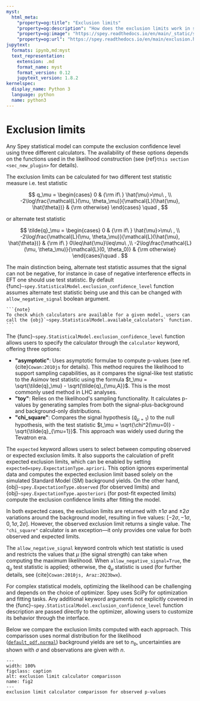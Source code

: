 ```yaml
---
myst:
  html_meta:
    "property=og:title": "Exclusion limits"
    "property=og:description": "How does the exclusion limits work in spey"
    "property=og:image": "https://spey.readthedocs.io/en/main/_static/spey-logo.png"
    "property=og:url": "https://spey.readthedocs.io/en/main/exclusion.html"
jupytext:
  formats: ipynb,md:myst
  text_representation:
    extension: .md
    format_name: myst
    format_version: 0.12
    jupytext_version: 1.8.2
kernelspec:
  display_name: Python 3
  language: python
  name: python3
---
```


# Exclusion limits

Any Spey statistical model can compute the exclusion confidence level using three different calculators. The availability of these options depends on the functions used in the likelihood construction (see {ref}`this section <sec_new_plugin>` for details).

The exclusion limits can be calculated for two different test statistic measure i.e. test statistic

$$
q_\mu = \begin{cases}
        0 & {\rm if\ } \hat{\mu}>\mu\ , \\
        -2\log\frac{\mathcal{L}(\mu, \theta_\mu)}{\mathcal{L}(\hat{\mu}, \hat{\theta})} & {\rm otherwise}
    \end{cases} \quad ,
$$

or alternate test statistic

$$
\tilde{q}_\mu = \begin{cases}
        0 & {\rm if\ } \hat{\mu}>\mu\ , \\
        -2\log\frac{\mathcal{L}(\mu, \theta_\mu)}{\mathcal{L}(\hat{\mu}, \hat{\theta})} & {\rm if\ } 0\leq\hat{\mu}\leq\mu\ ,\\
        -2\log\frac{\mathcal{L}(\mu, \theta_\mu)}{\mathcal{L}(0, \theta_0)} & {\rm otherwise}
    \end{cases}\quad .
$$

The main distinction being, alternate test statistic assumes that the signal can not be negative, for instance in case of negative interference effects in EFT one should use test statistic. By default {func}`~spey.StatisticalModel.exclusion_confidence_level` function assumes alternate test statistic being use and this can be changed with ``allow_negative_signal`` boolean argument.

````{margin}
```{note}
To check which calculators are available for a given model, users can call the {obj}`~spey.StatisticalModel.available_calculators` function.
```
````

The {func}`~spey.StatisticalModel.exclusion_confidence_level` function allows users to specify the calculator through the ``calculator`` keyword, offering three options:

- **"asymptotic"**: Uses asymptotic formulae to compute p-values (see ref. {cite}`Cowan:2010js` for details). This method requires the likelihood to support sampling capabilities, as it compares the signal-like test statistic to the Asimov test statistic using the formula $t_\mu = \sqrt{\tilde{q}_\mu} - \sqrt{\tilde{q}_{\mu,A}}$. This is the most commonly used method in LHC analyses.
- **"toy"**: Relies on the likelihood's sampling functionality. It calculates p-values by generating samples from both the signal-plus-background and background-only distributions.
- **"chi_square"**: Compares the signal hypothesis ($\tilde{q}_{\mu=1}$) to the null hypothesis, with the test statistic $t_\mu = \sqrt{\chi^2(\mu=0)} - \sqrt{\tilde{q}_{\mu=1}}$. This approach was widely used during the Tevatron era.

The `expected` keyword allows users to select between computing observed or expected exclusion limits. It also supports the calculation of prefit expected exclusion limits, which can be enabled by setting `expected=spey.ExpectationType.apriori`. This option ignores experimental data and computes the expected exclusion limit based solely on the simulated Standard Model (SM) background yields. On the other hand, {obj}`~spey.ExpectationType.observed` (for observed limits) and {obj}`~spey.ExpectationType.aposteriori` (for post-fit expected limits) compute the exclusion confidence limits after fitting the model.

In both expected cases, the exclusion limits are returned with $\pm1\sigma$ and $\pm2\sigma$ variations around the background model, resulting in five values: $[-2\sigma, -1\sigma, 0, 1\sigma, 2\sigma]$. However, the observed exclusion limit returns a single value. The ``"chi_square"`` calculator is an exception—it only provides one value for both observed and expected limits.

The `allow_negative_signal` keyword controls which test statistic is used and restricts the values that $\mu$ (the signal strength) can take when computing the maximum likelihood. When `allow_negative_signal=True`, the $q_\mu$ test statistic is applied; otherwise, the $\tilde{q}_\mu$ statistic is used (for further details, see {cite}`Cowan:2010js, Araz:2023bwx`).

For complex statistical models, optimizing the likelihood can be challenging and depends on the choice of optimizer. Spey uses SciPy for optimization and fitting tasks. Any additional keyword arguments not explicitly covered in the {func}`~spey.StatisticalModel.exclusion_confidence_level` function description are passed directly to the optimizer, allowing users to customize its behavior through the interface.

Below we compare the exclusion limits computed with each approach. This comparisson uses normal distribution for the likelihood ([`default_pdf.normal`](#normal)) background yields are set to $n_b$, uncertainties are shown with $\sigma$ and observations are given with $n$.

```{figure} ./figs/comparisson_observed.png
---
width: 100%
figclass: caption
alt: exclusion limit calculator comparisson
name: fig2
---
exclusion limit calculator comparisson for observed p-values
```

